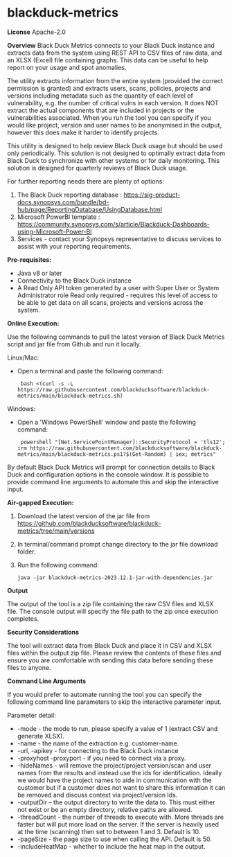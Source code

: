 # blackduck-metrics

**License**
Apache-2.0

**Overview**
Black Duck Metrics connects to your Black Duck instance and extracts data from the system using REST API to CSV files of raw data, and an XLSX (Excel) file containing graphs.  This data can be useful to help report on your usage and spot anomalies.

The utility extracts information from the entire system (provided the correct permission is granted) and extracts users, scans, policies, projects and versions including metadata such as the quantity of each level of vulnerability, e.g. the number of critical vulns in each version.  It does NOT extract the actual components that are included in projects or the vulnerabilities associated.  When you run the tool you can specify if you would like project, version and user names to be anonymised in the output, however this does make it harder to identify projects.

This utility is designed to help review Black Duck usage but should be used only periodically.  This solution is not designed to optimally extract data from Black Duck to synchronize with other systems or for daily monitoring.  This solution is designed for quarterly reviews of Black Duck usage.

For further reporting needs there are plenty of options:

1. The Black Duck reporting database : https://sig-product-docs.synopsys.com/bundle/bd-hub/page/ReportingDatabase/UsingDatabase.html
2. Microsoft PowerBI template : https://community.synopsys.com/s/article/Blackduck-Dashboards-using-Microsoft-Power-BI
3. Services - contact your Synopsys representative to discuss services to assist with your reporting requirements.

**Pre-requisites:**


- Java v8 or later
- Connectivity to the Black Duck instance
- A Read Only API token generated by a user with Super User or System Administrator role
 Read only required - requires this level of access to be able to get data on all scans, projects and versions across the system.
 
**Online Execution:**

Use the following commands to pull the latest version of Black Duck Metrics script and jar file from Github and run it locally.

Linux/Mac:
- Open a terminal and paste the following command:

    ``` bash <(curl -s -L https://raw.githubusercontent.com/blackducksoftware/blackduck-metrics/main/blackduck-metrics.sh)``` 

Windows:
- Open a 'Windows PowerShell' window and paste the following command:

    ``` powershell "[Net.ServicePointManager]::SecurityProtocol = 'tls12'; irm https://raw.githubusercontent.com/blackducksoftware/blackduck-metrics/main/blackduck-metrics.ps1?$(Get-Random) | iex; metrics"``` 

By default Black Duck Metrics will prompt for connection details to Black Duck and configuration options in the console window.  It is possible to provide command line arguments to automate this and skip the interactive input.  

**Air-gapped Execution:**
 
 
1. Download the latest version of the jar file from https://github.com/blackducksoftware/blackduck-metrics/tree/main/versions
2. In terminal/command prompt change directory to the jar file download folder.
3. Run the following command:

    ```java -jar blackduck-metrics-2023.12.1-jar-with-dependencies.jar```

**Output**

The output of the tool is a zip file containing the raw CSV files and XLSX file.  The console output will specify the file path to the zip once execution completes. 

**Security Considerations**

The tool will extract data from Black Duck and place it in CSV and XLSX files within the output zip file.  Please review the contents of these files and ensure you are comfortable with sending this data before sending these files to anyone.

**Command Line Arguments**

If you would prefer to automate running the tool you can specify the following command line parameters to skip the interactive parameter input.

Parameter detail:
 - -mode - the mode to run, please specify a value of 1 (extract CSV and generate XLSX).
 - -name - the name of the extraction e.g. customer-name.
 - -url, -apikey - for connecting to the Black Duck instance
 - -proxyhost <host> -proxyport <port> - if you need to connect via a proxy.
 - -hideNames - will remove the project/project version/scan and user names from the results and instead use the ids for identification.  Ideally we would have the project names to aide in communication with the customer but if a customer does not want to share this information it can be removed and discuss context via project/version Ids.
 - -outputDir – the output directory to write the data to.  This must either not exist or be an empty directory, relative paths are allowed.
 - -threadCount - the number of threads to execute with.  More threads are faster but will put more load on the server.  If the server is heavily used at the time (scanning) then set to between 1 and 3.  Default is 10.
 - -pageSize - the page size to use when calling the API. Default is 50.
 - -includeHeatMap - whether to include the heat map in the output.  